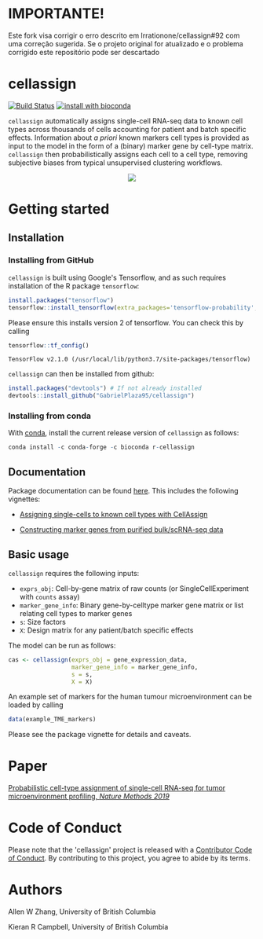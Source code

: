 # IMPORTANTE!

Este fork visa corrigir o erro descrito em Irrationone/cellassign#92 com uma correção sugerida. Se o projeto original for atualizado e o problema corrigido este repositório pode ser descartado 

# cellassign

[![Build Status](https://travis-ci.com/Irrationone/cellassign.svg?token=HqeTkKNZ9uXDwGpFxagC&branch=master)](https://travis-ci.com/Irrationone/cellassign) [![install with bioconda](https://img.shields.io/badge/install%20with-bioconda-brightgreen.svg)](http://bioconda.github.io/recipes/r-cellassign/README.html)


`cellassign` automatically assigns single-cell RNA-seq data to known cell types across thousands of cells accounting for patient and batch specific effects. Information about *a priori* known markers cell types is provided as input to the model in the form of a (binary) marker gene by cell-type matrix. `cellassign` then probabilistically assigns each cell to a cell type, removing subjective biases from typical unsupervised clustering workflows.

<div style="text-align:center">
  <img src="https://github.com/Irrationone/cellassign/raw/master/inst/cellassign_schematic.png"  align="middle"/>
</div>

# Getting started

## Installation


### Installing from GitHub

`cellassign` is built using Google's Tensorflow, and as such requires installation of the R package `tensorflow`:

``` r
install.packages("tensorflow")
tensorflow::install_tensorflow(extra_packages='tensorflow-probability', version = "2.1.0")
```

Please ensure this installs version 2 of tensorflow. You can check this by calling

```r
tensorflow::tf_config()
```

```
TensorFlow v2.1.0 (/usr/local/lib/python3.7/site-packages/tensorflow)
```

`cellassign` can then be installed from github:

``` r
install.packages("devtools") # If not already installed
devtools::install_github("GabrielPlaza95/cellassign")
```


### Installing from conda

With [conda](https://conda.io/miniconda.html), install the current release version of `cellassign` as follows:

``` r
conda install -c conda-forge -c bioconda r-cellassign
```

## Documentation

Package documentation can be found [here](https://irrationone.github.io/cellassign/index.html). This includes the following vignettes:

- [Assigning single-cells to known cell types with CellAssign](https://irrationone.github.io/cellassign/articles/introduction-to-cellassign.html)

- [Constructing marker genes from purified bulk/scRNA-seq data](https://irrationone.github.io/cellassign/articles/constructing-markers-from-purified-data.html)

## Basic usage

`cellassign` requires the following inputs:

* `exprs_obj`: Cell-by-gene matrix of raw counts (or SingleCellExperiment with `counts` assay)
* `marker_gene_info`: Binary gene-by-celltype marker gene matrix or list relating cell types to marker genes
* `s`: Size factors
* `X`: Design matrix for any patient/batch specific effects

The model can be run as follows:

``` r
cas <- cellassign(exprs_obj = gene_expression_data,
                  marker_gene_info = marker_gene_info,
                  s = s,
                  X = X)
```

An example set of markers for the human tumour microenvironment can be loaded by calling

``` r
data(example_TME_markers)

```

Please see the package vignette for details and caveats.

# Paper

[Probabilistic cell-type assignment of single-cell RNA-seq for tumor microenvironment profiling, _Nature Methods 2019_](https://www.nature.com/articles/s41592-019-0529-1)

# Code of Conduct 

Please note that the 'cellassign' project is released with a
[Contributor Code of Conduct](CODE_OF_CONDUCT.md).
By contributing to this project, you agree to abide by its terms.

# Authors

Allen W Zhang, University of British Columbia

Kieran R Campbell, University of British Columbia

